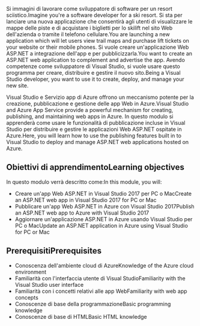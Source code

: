 <span data-ttu-id="20245-101">Si immagini di lavorare come sviluppatore di software per un resort sciistico.</span><span class="sxs-lookup"><span data-stu-id="20245-101">Imagine you're a software developer for a ski resort.</span></span> <span data-ttu-id="20245-102">Si sta per lanciare una nuova applicazione che consentirà agli utenti di visualizzare le mappe delle piste e di acquistare i biglietti per lo skilift nel sito Web dell'azienda o tramite il telefono cellulare.</span><span class="sxs-lookup"><span data-stu-id="20245-102">You are launching a new application which will let users view trail maps and purchase lift tickets on your website or their mobile phones.</span></span> <span data-ttu-id="20245-103">Si vuole creare un'applicazione Web ASP.NET a integrazione dell'app e per pubblicizzarla.</span><span class="sxs-lookup"><span data-stu-id="20245-103">You want to create an ASP.NET web application to complement and advertise the app.</span></span> <span data-ttu-id="20245-104">Avendo competenze come sviluppatore di Visual Studio, si vuole usare questo programma per creare, distribuire e gestire il nuovo sito.</span><span class="sxs-lookup"><span data-stu-id="20245-104">Being a Visual Studio developer, you want to use it to create, deploy, and manage your new site.</span></span>

<span data-ttu-id="20245-105">Visual Studio e Servizio app di Azure offrono un meccanismo potente per la creazione, pubblicazione e gestione delle app Web in Azure.</span><span class="sxs-lookup"><span data-stu-id="20245-105">Visual Studio and Azure App Service provide a powerful mechanism for creating, publishing, and maintaining web apps in Azure.</span></span> <span data-ttu-id="20245-106">In questo modulo si apprenderà come usare le funzionalità di pubblicazione incluse in Visual Studio per distribuire e gestire le applicazioni Web ASP.NET ospitate in Azure.</span><span class="sxs-lookup"><span data-stu-id="20245-106">Here, you will learn how to use the publishing features built in to Visual Studio to deploy and manage ASP.NET web applications hosted on Azure.</span></span>

## <a name="learning-objectives"></a><span data-ttu-id="20245-107">Obiettivi di apprendimento</span><span class="sxs-lookup"><span data-stu-id="20245-107">Learning objectives</span></span>

<span data-ttu-id="20245-108">In questo modulo verrà descritto come:</span><span class="sxs-lookup"><span data-stu-id="20245-108">In this module, you will:</span></span>

- <span data-ttu-id="20245-109">Creare un'app Web ASP.NET in Visual Studio 2017 per PC o Mac</span><span class="sxs-lookup"><span data-stu-id="20245-109">Create an ASP.NET web app in Visual Studio 2017 for PC or Mac</span></span>
- <span data-ttu-id="20245-110">Pubblicare un'app Web ASP.NET in Azure con Visual Studio 2017</span><span class="sxs-lookup"><span data-stu-id="20245-110">Publish an ASP.NET web app to Azure with Visual Studio 2017</span></span>
- <span data-ttu-id="20245-111">Aggiornare un'applicazione ASP.NET in Azure usando Visual Studio per PC o Mac</span><span class="sxs-lookup"><span data-stu-id="20245-111">Update an ASP.NET application in Azure using Visual Studio for PC or Mac</span></span>

## <a name="prerequisites"></a><span data-ttu-id="20245-112">Prerequisiti</span><span class="sxs-lookup"><span data-stu-id="20245-112">Prerequisites</span></span>

- <span data-ttu-id="20245-113">Conoscenza dell'ambiente cloud di Azure</span><span class="sxs-lookup"><span data-stu-id="20245-113">Knowledge of the Azure cloud environment</span></span>
- <span data-ttu-id="20245-114">Familiarità con l'interfaccia utente di Visual Studio</span><span class="sxs-lookup"><span data-stu-id="20245-114">Familiarity with the Visual Studio user interface</span></span>
- <span data-ttu-id="20245-115">Familiarità con i concetti relativi alle app Web</span><span class="sxs-lookup"><span data-stu-id="20245-115">Familiarity with web app concepts</span></span>
- <span data-ttu-id="20245-116">Conoscenze di base della programmazione</span><span class="sxs-lookup"><span data-stu-id="20245-116">Basic programming knowledge</span></span>
- <span data-ttu-id="20245-117">Conoscenze di base di HTML</span><span class="sxs-lookup"><span data-stu-id="20245-117">Basic HTML knowledge</span></span>
